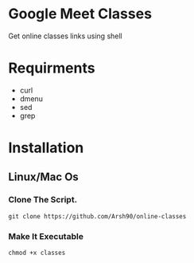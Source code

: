 # Google Meet Classes 
Get online classes links using shell

# Requirments
<ul>
<li>curl</li>
<li>dmenu</li>
<li>sed</li>
 <li>grep</li>
</ul>

# Installation

## Linux/Mac Os
### Clone The Script.
<pre><code>git clone https://github.com/Arsh90/online-classes</code></pre>

### Make It Executable
<pre><code>chmod +x classes</code></pre>
